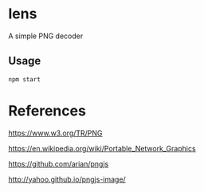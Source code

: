 # lens
A simple PNG decoder

## Usage
```
npm start
```

# References
https://www.w3.org/TR/PNG

https://en.wikipedia.org/wiki/Portable_Network_Graphics

https://github.com/arian/pngjs

http://yahoo.github.io/pngjs-image/
